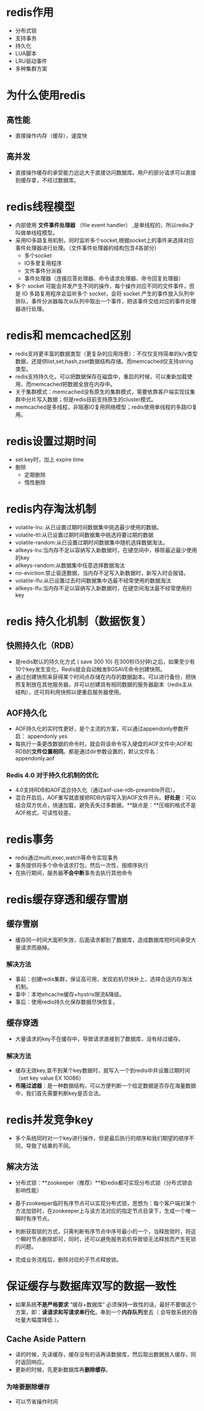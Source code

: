 # redis作用

- 分布式锁
- 支持事务
- 持久化
- LUA脚本
- LRU驱动事件
- 多种集群方案



# 为什么使用redis

## 高性能

- 直接操作内存（缓存），速度快

## 高并发

- 直接操作缓存的承受能力远远大于直接访问数据库。用户的部分请求可以直接到缓存拿，不经过数据库。

# redis线程模型

- 内部使用 **文件事件处理器** （file event handler） ,是单线程的，所以redis才叫做单线程模型。
- 采用IO多路复用机制，同时监听多个socket,根据socket上的事件来选择对应事件处理器进行处理。（文件事件处理器的结构包含4各部分）
  - 多个socket
  - IO多里复用程序
  - 文件事件分派器
  - 事件处理器（连接应答处理器、命令请求处理器、命令回复处理器）
-  多个 socket 可能会并发产生不同的操作，每个操作对应不同的文件事件，但是 IO 多路复用程序会监听多个 socket，会将 socket 产生的事件放入队列中排队，事件分派器每次从队列中取出一个事件，把该事件交给对应的事件处理器进行处理。 

# redis和 memcached区别

- redis支持更丰富的数据类型（更复杂的应用场景）：不仅仅支持简单的k/v类型数据，还提供list,set,hash,zset数据结构存储。而memcached仅支持string类型。
- redis支持持久化，可以把数据保存在磁盘中，重启的时候，可以重新加载使用，而memcached把数据全放在内存中。
- 关于集群模式：memcached没有原生的集群模式，需要依靠客户端实现往集群中分片写入数据；但是redis目前支持原生的cluster模式。
- memcached是多线程，非阻塞IO复用网络模型；redis使用单线程的多路IO复用。

# redis设置过期时间

- set key时，加上 expire time
- 删除
  - 定期删除
  - 惰性删除

# redis内存淘汰机制

- volatile-lru: 从已设置过期时间数据集中挑选最少使用的数据。
- volatile-ttl:从已设置过期时间数据集中挑选将要过期的数据
- volatile-random:从已设置过期时间数据集中随机选择数据淘汰。
- allkeys-lru:当内存不足以容纳写入新数据时，在键空间中，移除最近最少使用的key
- allkeys-random:从数据集中任意选择数据淘汰
- no-eviction:禁止驱逐数据，当内存不足写入新数据时，新写入时会报错。
- volatile-lfu:从已设置过去时间数据集中选最不经常使用的数据淘汰
- allkeys-lfu:当内存不足以容纳写入新数据时，在键空间淘汰最不经常使用的key

# redis 持久化机制（数据恢复）

## 快照持久化（RDB）

- 是redis默认的持久化方式    ( save 300 10) 在300秒(5分钟)之后，如果至少有10个key发生变化，Redis就会自动触发BGSAVE命令创建快照。 
- 通过创建快照来获得某个时间点存储在内存的数据副本。可以进行备份，把快照复制放在其他服务器，并可以创建具有相同数据的服务器副本（redis主从结构），还可将利用快照以便重启服务器使用。

## AOF持久化

- AOF持久化的实时性更好，是个主流的方案，可以通过appendonly参数开启： appendonly yes
- 每执行一条更改数据的命令时，就会将该命令写入硬盘的AOF文件中;AOF和RDB的**文件位置相同**。都是通过dir参数设置的，默认文件名：appendonly.aof

###  **Redis 4.0 对于持久化机制的优化** 

- 4.0支持RDB和AOF混合持久化（通过aof-use-rdb-preamble开启）。
- 混合开启后，AOF重写就直接把RDB内容写入到AOF文件开头。**好处是**：可以结合双方优点，快速加载，避免丢失过多数据。**缺点是：**压缩的格式不是AOF格式，可读性较差。

# redis事务

- redis通过multi,exec,watch等命令实现事务
- 事务提供将多个命令请求打包，然后一次性，按顺序执行
- 在执行期间，服务器**不会中断**事务去执行其他命令

# redis缓存穿透和缓存雪崩

## 缓存雪崩

- 缓存同一时间大面积失效，后面请求都到了数据库，造成数据库短时间承受大量请求而崩掉。

### 解决方法

- 事前：创建redis集群，保证高可用，发现宕机尽快补上，选择合适内存淘汰机制。
- 事中：本地ehcache缓存+hystrix限流&降级。
- 事后：使用redis持久化保存数据尽快恢复。

## 缓存穿透

- 大量请求的key不在缓存中，导致请求直接到了数据库，没有经过缓存。

### 解决方法

- 缓存无效key,查不到某个key数据时，就写入一个到redis中并设置过期时间（set key value EX 10086）
- **布隆过滤器**：是一种数据结构，可以方便判断一个给定数据是否存在海量数据中，我们首先需要判断key是否合法。

# redis并发竞争key

- 多个系统同时对一个key进行操作，但是最后执行的顺序和我们期望的顺序不同，导致了结果的不同。

## 解决方法

- 分布式锁：**zookeeper（推荐）**和redis都可实现分布式锁（分布式锁会影响性能）

- 基于zookeeper临时有序节点可以实现分布式锁，思想为：每个客户端对某个方法加锁时，在zookeeper上与该方法对应的指定节点目录下，生成一个唯一瞬时有序节点。
- 判断获取锁的方式，只需判断有序节点中序号最小的一个，当释放锁时，将这个瞬时节点删除即可，同时，还可以避免服务宕机导致锁无法释放而产生死锁的问题。
- 完成业务流程后，删除对应的子节点释放锁。

# 保证缓存与数据库双写的数据一致性

-  如果系统**不是严格要求** “缓存+数据库” 必须保持一致性的话，最好不要做这个方案，即：**读请求和写请求串行化**，串到一个**内存队列**里去（ 会导致系统的吞吐量大幅度降低 ）。 

## Cache Aside Pattern

- 读的时候，先读缓存，缓存没有的话再读数据库，然后取出数据放入缓存，同时返回响应。
- 更新的时候，先更新数据库再**删除缓存**。

### 为啥要删除缓存

- 可以节省操作时间

